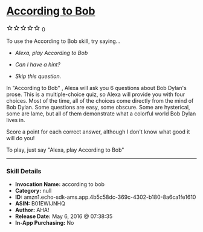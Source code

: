 # [According to Bob](http://alexa.amazon.com/#skills/amzn1.echo-sdk-ams.app.4b5c58dc-369c-4302-b180-8a6ca1fe1610)
![0 stars](../../images/ic_star_border_black_18dp_1x.png)![0 stars](../../images/ic_star_border_black_18dp_1x.png)![0 stars](../../images/ic_star_border_black_18dp_1x.png)![0 stars](../../images/ic_star_border_black_18dp_1x.png)![0 stars](../../images/ic_star_border_black_18dp_1x.png) 0

To use the According to Bob skill, try saying...

* *Alexa, play According to Bob*

* *Can I have a hint?*

* *Skip this question.*

In "According to Bob" , Alexa will ask you 6 questions about Bob Dylan's prose. This is a multiple-choice quiz, so Alexa will provide you with four choices. Most of the time, all of the choices come directly from the mind of Bob Dylan.  Some questions are easy, some obscure. Some are hysterical, some are lame, but all of them demonstrate what a colorful world Bob Dylan lives in. 

Score a point for each correct answer, although I don't know what good it will do you!

To play, just say "Alexa, play According to Bob"

***

### Skill Details

* **Invocation Name:** according to bob
* **Category:** null
* **ID:** amzn1.echo-sdk-ams.app.4b5c58dc-369c-4302-b180-8a6ca1fe1610
* **ASIN:** B01EWIJNHQ
* **Author:** AHA!
* **Release Date:** May 6, 2016 @ 07:38:35
* **In-App Purchasing:** No
